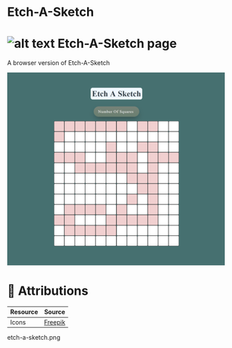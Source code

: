 # Etch-A-Sketch
# <img src="image.png" alt="alt text" width="100"/> Etch-A-Sketch page

A browser version of Etch-A-Sketch

![A screenshot of the Etch-A-Sketch page](Screenshot_eas.png)

# 📌 Attributions
Resource | Source
---|---
Icons |[Freepik](https://www.flaticon.com/authors/freepik)


etch-a-sketch.png